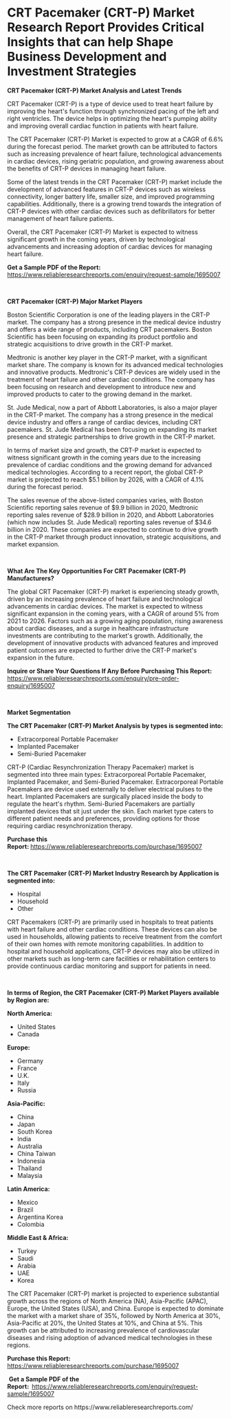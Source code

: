 <p><h1>CRT Pacemaker (CRT-P) Market Research Report Provides Critical Insights that can help Shape Business Development and Investment Strategies</h1></p><p><strong>CRT Pacemaker (CRT-P) Market Analysis and Latest Trends</strong></p>
<p><p>CRT Pacemaker (CRT-P) is a type of device used to treat heart failure by improving the heart's function through synchronized pacing of the left and right ventricles. The device helps in optimizing the heart's pumping ability and improving overall cardiac function in patients with heart failure.</p><p>The CRT Pacemaker (CRT-P) Market is expected to grow at a CAGR of 6.6% during the forecast period. The market growth can be attributed to factors such as increasing prevalence of heart failure, technological advancements in cardiac devices, rising geriatric population, and growing awareness about the benefits of CRT-P devices in managing heart failure.</p><p>Some of the latest trends in the CRT Pacemaker (CRT-P) market include the development of advanced features in CRT-P devices such as wireless connectivity, longer battery life, smaller size, and improved programming capabilities. Additionally, there is a growing trend towards the integration of CRT-P devices with other cardiac devices such as defibrillators for better management of heart failure patients.</p><p>Overall, the CRT Pacemaker (CRT-P) Market is expected to witness significant growth in the coming years, driven by technological advancements and increasing adoption of cardiac devices for managing heart failure.</p></p>
<p><strong>Get a Sample PDF of the Report:&nbsp;</strong> <a href="https://www.reliableresearchreports.com/enquiry/request-sample/1695007">https://www.reliableresearchreports.com/enquiry/request-sample/1695007</a></p>
<p>&nbsp;</p>
<p><strong>CRT Pacemaker (CRT-P) Major Market Players</strong></p>
<p><p>Boston Scientific Corporation is one of the leading players in the CRT-P market. The company has a strong presence in the medical device industry and offers a wide range of products, including CRT pacemakers. Boston Scientific has been focusing on expanding its product portfolio and strategic acquisitions to drive growth in the CRT-P market.</p><p>Medtronic is another key player in the CRT-P market, with a significant market share. The company is known for its advanced medical technologies and innovative products. Medtronic's CRT-P devices are widely used in the treatment of heart failure and other cardiac conditions. The company has been focusing on research and development to introduce new and improved products to cater to the growing demand in the market.</p><p>St. Jude Medical, now a part of Abbott Laboratories, is also a major player in the CRT-P market. The company has a strong presence in the medical device industry and offers a range of cardiac devices, including CRT pacemakers. St. Jude Medical has been focusing on expanding its market presence and strategic partnerships to drive growth in the CRT-P market.</p><p>In terms of market size and growth, the CRT-P market is expected to witness significant growth in the coming years due to the increasing prevalence of cardiac conditions and the growing demand for advanced medical technologies. According to a recent report, the global CRT-P market is projected to reach $5.1 billion by 2026, with a CAGR of 4.1% during the forecast period.</p><p>The sales revenue of the above-listed companies varies, with Boston Scientific reporting sales revenue of $9.9 billion in 2020, Medtronic reporting sales revenue of $28.9 billion in 2020, and Abbott Laboratories (which now includes St. Jude Medical) reporting sales revenue of $34.6 billion in 2020. These companies are expected to continue to drive growth in the CRT-P market through product innovation, strategic acquisitions, and market expansion.</p></p>
<p>&nbsp;</p>
<p><strong>What Are The Key Opportunities For CRT Pacemaker (CRT-P) Manufacturers?</strong></p>
<p><p>The global CRT Pacemaker (CRT-P) market is experiencing steady growth, driven by an increasing prevalence of heart failure and technological advancements in cardiac devices. The market is expected to witness significant expansion in the coming years, with a CAGR of around 5% from 2021 to 2026. Factors such as a growing aging population, rising awareness about cardiac diseases, and a surge in healthcare infrastructure investments are contributing to the market's growth. Additionally, the development of innovative products with advanced features and improved patient outcomes are expected to further drive the CRT-P market's expansion in the future.</p></p>
<p><strong>Inquire or Share Your Questions If Any Before Purchasing This Report:</strong> <a href="https://www.reliableresearchreports.com/enquiry/pre-order-enquiry/1695007">https://www.reliableresearchreports.com/enquiry/pre-order-enquiry/1695007</a></p>
<p>&nbsp;</p>
<p><strong>Market Segmentation</strong></p>
<p><strong>The CRT Pacemaker (CRT-P) Market Analysis by types is segmented into:</strong></p>
<p><ul><li>Extracorporeal Portable Pacemaker</li><li>Implanted Pacemaker</li><li>Semi-Buried Pacemaker</li></ul></p>
<p><p>CRT-P (Cardiac Resynchronization Therapy Pacemaker) market is segmented into three main types: Extracorporeal Portable Pacemaker, Implanted Pacemaker, and Semi-Buried Pacemaker. Extracorporeal Portable Pacemakers are device used externally to deliver electrical pulses to the heart. Implanted Pacemakers are surgically placed inside the body to regulate the heart's rhythm. Semi-Buried Pacemakers are partially implanted devices that sit just under the skin. Each market type caters to different patient needs and preferences, providing options for those requiring cardiac resynchronization therapy.</p></p>
<p><strong>Purchase this Report:&nbsp;</strong><a href="https://www.reliableresearchreports.com/purchase/1695007">https://www.reliableresearchreports.com/purchase/1695007</a></p>
<p>&nbsp;</p>
<p><strong>The CRT Pacemaker (CRT-P) Market Industry Research by Application is segmented into:</strong></p>
<p><ul><li>Hospital</li><li>Household</li><li>Other</li></ul></p>
<p><p>CRT Pacemakers (CRT-P) are primarily used in hospitals to treat patients with heart failure and other cardiac conditions. These devices can also be used in households, allowing patients to receive treatment from the comfort of their own homes with remote monitoring capabilities. In addition to hospital and household applications, CRT-P devices may also be utilized in other markets such as long-term care facilities or rehabilitation centers to provide continuous cardiac monitoring and support for patients in need.</p></p>
<p>&nbsp;</p>
<p><strong>In terms of Region, the CRT Pacemaker (CRT-P) Market Players available by Region are:</strong></p>
<p>
    <p> <strong> North America: </strong>
        <ul>
            <li>United States</li>
            <li>Canada</li>
        </ul>
        </p> 
    <p> <strong> Europe: </strong>
        <ul>
            <li>Germany</li>
            <li>France</li>
            <li>U.K.</li>
            <li>Italy</li>
            <li>Russia</li>
        </ul>
        </p> 
    <p> <strong> Asia-Pacific: </strong>
        <ul>
            <li>China</li>
            <li>Japan</li>
            <li>South Korea</li>
            <li>India</li>
            <li>Australia</li>
            <li>China Taiwan</li>
            <li>Indonesia</li>
            <li>Thailand</li>
            <li>Malaysia</li>
        </ul>
        </p> 
    <p> <strong> Latin America: </strong>
        <ul>
            <li>Mexico</li>
            <li>Brazil</li>
            <li>Argentina Korea</li>
            <li>Colombia</li>
        </ul>
        </p> 
    <p> <strong> Middle East & Africa: </strong>
        <ul>
            <li>Turkey</li>
            <li>Saudi</li>
            <li>Arabia</li>
            <li>UAE</li>
            <li>Korea</li>
        </ul>
    </p>
    </p>
<p><p>The CRT Pacemaker (CRT-P) market is projected to experience substantial growth across the regions of North America (NA), Asia-Pacific (APAC), Europe, the United States (USA), and China. Europe is expected to dominate the market with a market share of 35%, followed by North America at 30%, Asia-Pacific at 20%, the United States at 10%, and China at 5%. This growth can be attributed to increasing prevalence of cardiovascular diseases and rising adoption of advanced medical technologies in these regions.</p></p>
<p><strong>Purchase this Report: </strong><a href="https://www.reliableresearchreports.com/purchase/1695007">https://www.reliableresearchreports.com/purchase/1695007</a></p>
<p>&nbsp;<strong>Get a Sample PDF of the Report:&nbsp;&nbsp;</strong><a href="https://www.reliableresearchreports.com/enquiry/request-sample/1695007">https://www.reliableresearchreports.com/enquiry/request-sample/1695007</a></p>
<p><strong></strong></p>
<p>Check more reports on https://www.reliableresearchreports.com/</p>